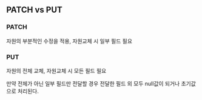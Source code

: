 ## **PATCH vs PUT**

### **PATCH**

자원의 부분적인 수정을 적용, 자원교체 시 일부 필드 필요


### **PUT**

자원의 전체 교체, 자원교체 시 모든 필드 필요

만약 전체가 아닌 일부 필드만 전달할 경우 전달한 필드 외 모두 null값이 되거나 초기값으로 처리된다.